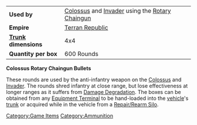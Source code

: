 |                                             |                                                                                                                                    |
| ------------------------------------------- | ---------------------------------------------------------------------------------------------------------------------------------- |
| **Used by**                                 | [Colossus](Colossus.md "wikilink") and [Invader](Invader.md "wikilink") using the [Rotary Chaingun](Rotary_Chaingun.md "wikilink") |
| **Empire**                                  | [Terran Republic](Terran_Republic.md "wikilink")                                                                                   |
| **[Trunk](Trunk.md "wikilink") dimensions** | 4x4                                                                                                                                |
| **Quantity per box**                        | 600 Rounds                                                                                                                         |

**Colossus Rotary Chaingun Bullets**

These rounds are used by the anti-infantry weapon on the
[Colossus](Colossus.md "wikilink") and [Invader](Invader.md "wikilink"). The
rounds shred infantry at close range, but lose effectiveness at longer
ranges as it suffers from [Damage
Degradation](Damage_Degradation.md "wikilink"). The boxes can be obtained
from any [Equipment Terminal](Equipment_Terminal.md "wikilink") to be
hand-loaded into the [vehicle](vehicle.md "wikilink")'s
[trunk](trunk.md "wikilink") or acquired while in the vehicle from a
[Repair/Rearm Silo](Repair.md/Rearm_Silo "wikilink").

[Category:Game Items](Category:Game_Items.md "wikilink")
[Category:Ammunition](Category:Ammunition.md "wikilink")
